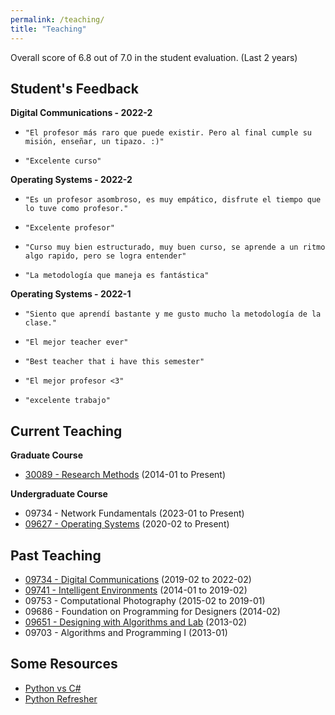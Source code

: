 ```yaml
---
permalink: /teaching/
title: "Teaching"
---
```

Overall score of 6.8 out of 7.0 in the student evaluation. (Last 2 years)

## Student's Feedback 

**Digital Communications - 2022-2**
*     "El profesor más raro que puede existir. Pero al final cumple su misión, enseñar, un tipazo. :)" 
*     "Excelente curso"

**Operating Systems - 2022-2**
*     "Es un profesor asombroso, es muy empático, disfrute el tiempo que lo tuve como profesor." 
*     "Excelente profesor"
*     "Curso muy bien estructurado, muy buen curso, se aprende a un ritmo algo rapido, pero se logra entender" 
*     "La metodología que maneja es fantástica"

**Operating Systems - 2022-1**
*     "Siento que aprendí bastante y me gusto mucho la metodología de la clase." 
*     "El mejor teacher ever"
*     "Best teacher that i have this semester"
*     "El mejor profesor <3"
*     "excelente trabajo"


## Current Teaching

**Graduate Course**

- [30089 - Research Methods](course_ResearchMethod.md)                    (2014-01 to Present)

**Undergraduate Course**

- 09734 - Network Fundamentals                                            (2023-01 to Present)
- [09627 - Operating Systems](course_OS.md)                               (2020-02 to Present)

## Past Teaching
- [09734 - Digital Communications](course_DigiCom.md)         (2019-02 to 2022-02)
- [09741 - Intelligent Environments](course_IntEnv.md)        (2014-01 to 2019-02)
- 09753 - Computational Photography                     (2015-02 to 2019-01)
- 09686 - Foundation on Programming for Designers 	    (2014-02)
- [09651 - Designing with Algorithms and Lab](course_DAL.md)			    (2013-02)
- 09703 - Algorithms and Programming I 	                (2013-01)

## Some Resources

- [Python vs C#](res_Programming.md)
- [Python Refresher](../PythonRefresher/)

